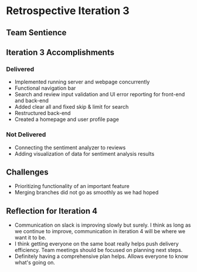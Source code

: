 # Retrospective Iteration 3
## Team Sentience

## __Iteration 3 Accomplishments__
### Delivered
- Implemented running server and webpage concurrently
- Functional navigation bar
- Search and review input validation and UI error reporting for front-end and back-end
- Added clear all and fixed skip & limit for search
- Restructured back-end
- Created a homepage and user profile page

### Not Delivered
- Connecting the sentiment analyzer to reviews
- Adding visualization of data for sentiment analysis results

## Challenges
- Prioritizing functionality of an important feature
- Merging branches did not go as smoothly as we had hoped

## Reflection for Iteration 4
- Communication on slack is improving slowly but surely. I think as long as we continue to improve, communication in iteration 4 will be where we want it to be.
- I think getting everyone on the same boat really helps push delivery efficiency. Team meetings should be focused on planning next steps.
- Definitely having a comprehensive plan helps. Allows everyone to know what's going on.
